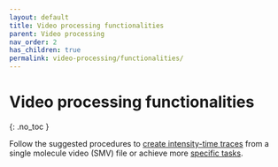 ```yaml
---
layout: default
title: Video processing functionalities
parent: Video processing
nav_order: 2
has_children: true
permalink: video-processing/functionalities/
---
```


# Video processing functionalities
{: .no_toc }

Follow the suggested procedures to <u>create intensity-time traces</u> from a single molecule video (SMV) file or achieve more <u>specific tasks</u>.